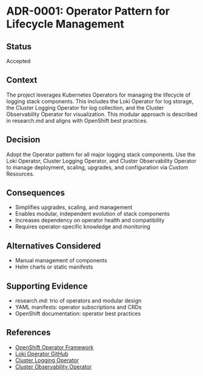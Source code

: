 # ADR-0001: Operator Pattern for Lifecycle Management

## Status
Accepted

## Context
The project leverages Kubernetes Operators for managing the lifecycle of logging stack components. This includes the Loki Operator for log storage, the Cluster Logging Operator for log collection, and the Cluster Observability Operator for visualization. This modular approach is described in research.md and aligns with OpenShift best practices.

## Decision
Adopt the Operator pattern for all major logging stack components. Use the Loki Operator, Cluster Logging Operator, and Cluster Observability Operator to manage deployment, scaling, upgrades, and configuration via Custom Resources.

## Consequences
- Simplifies upgrades, scaling, and management
- Enables modular, independent evolution of stack components
- Increases dependency on operator health and compatibility
- Requires operator-specific knowledge and monitoring

## Alternatives Considered
- Manual management of components
- Helm charts or static manifests

## Supporting Evidence
- research.md: trio of operators and modular design
- YAML manifests: operator subscriptions and CRDs
- OpenShift documentation: operator best practices

## References
- [OpenShift Operator Framework](https://docs.openshift.com/container-platform/latest/operators/understanding/olm-what-operators-are.html)
- [Loki Operator GitHub](https://github.com/grafana/loki-operator)
- [Cluster Logging Operator](https://github.com/openshift/cluster-logging-operator)
- [Cluster Observability Operator](https://github.com/rhobs/observability-operator)
